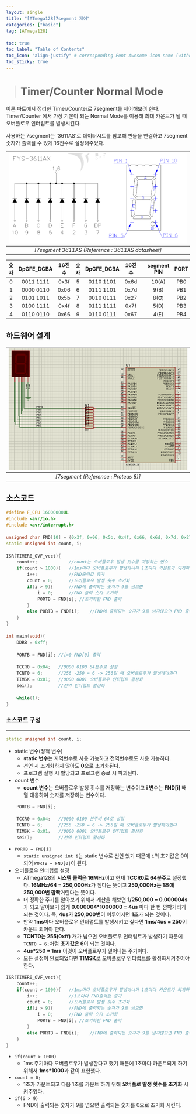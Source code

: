 ```yaml
---
layout: single
title: "[ATmega128]7segment 제어"
categories: ["basic"]
tag: [ATmega128]

toc: true
toc_label: "Table of Contents"
toc_icon: "align-justify" # corresponding Font Awesome icon name (without fa prefix)
toc_sticky: true
---
```


># Timer/Counter Normal Mode

이론 파트에서 정리한 Timer/Counter로 7segment를 제어해보려 한다. Timer/Counter 에서 가장 기본이 되는 Normal Mode를 이용해 최대 카운트가 될 때 오버플로우 인터럽트를 발생시킨다.    

사용하는 7segment는 '3611AS'로 데이터시트를 참고해 핀들을 연결하고 7segment 숫자가 출력될 수 있게 16진수로 설정해주었다.

|![blog](https://github.com/JiJinWoo/JiJinWoo.github.io/blob/master/assets/images/avrblog/3611AS%20datasheet.PNG?raw=true)|
|:---:|
|*[7segment 3611AS (Reference : 3611AS datasheet]*|

|숫자| DpGFE_DCBA |16진수|숫자|DpGFE_DCBA|16진수| |segment PIN|PORT|segment PIN|PORT|
|:--:|:--:|:--:|:--:|:--:|:--:|:--:|:--:|:--:|:--:|:--:|
|0|0011 1111|0x3f|5|0110 1101|0x6d| |10(A)|PB0|2(F)|PB6|
|1|0000 0110|0x06|6|0111 1101|0x7d| |9(B)|PB1|3(G)|PB5|
|2|0101 1011|0x5b|7|0010 0111|0x27| |8(**C**)|PB2|7(DP)|PB7|
|3|0100 1111|0x4f|8|0111 1111|0x7f| |5(D)|PB3|1,6|GND|
|4|0110 0110|0x66|9|0110 0111|0x67| |4(E)|PB4|


## 하드웨어 설계

|![blog](https://github.com/JiJinWoo/JiJinWoo.github.io/blob/master/assets/images/avrblog/segment%20circuit.PNG?raw=true)|
|:---:|
|*[7segment (Reference : Proteus 8)]*|

## 소스코드

```cpp
#define F_CPU 16000000UL
#include <avr/io.h>
#include <avr/interrupt.h>

unsigned char FND[10] = {0x3f, 0x06, 0x5b, 0x4f, 0x66, 0x6d, 0x7d, 0x27, 0x7f, 0x67};
static unsigned int count, i;

ISR(TIMER0_OVF_vect){
	count++;			//count는 오버플로우 발생 횟수를 저장하는 변수
	if(count > 1000){	//1ms마다 오버플로우가 발생하니까 1초마다 카운트가 되게하려면 1ms*1000 = 1s가 되어야 한다
		i++;			//FND출력값 증가
		count = 0;		//오버플로우 발생 횟수 초기화
		if(i > 9){		//FND에 출력되는 숫자가 9를 넘으면
			i = 0;		//FND 출력 숫자 초기화
			PORTB = FND[i];	//초기화한 FND 출력
		}
		else PORTB = FND[i];	//FND에 출력되는 숫자가 9를 넘지않으면 FND 출력
	}
}

int main(void){
	DDRB = 0xff;
	
	PORTB = FND[i];	//i=0 FND[0] 출력
	
	TCCR0 = 0x04;	//0000 0100 64분주로 설정
	TCNT0 = 6;		//256 -250 = 6 -> 256일 때 오버플로우가 발생해야한다
	TIMSK = 0x01;	//0000 0001 오버플로우 인터럽트 활성화
	sei();			//전역 인터럽트 활성화
	
	while(1);
}
```


### 소스코드 구성
---

```cpp 
static unsigned int count, i;
```
*  static 변수(정적 변수)
	* **static 변수**는 지역변수로 사용 가능하고 전역변수로도 사용 가능하다.
	* 선언 시 초기화하지 않아도 **0**으로 초기화된다.
	* 프로그램 실행 시 할당되고 프로그램 종료 시 파괴된다.
* count 변수
	*  **count 변수**는 오버플로우 발생 횟수를 저장하는 변수이고 **i 변수**는 **FND[i]** 배열 대응하여 숫자를 저장하는 변수이다.

```cpp 
	PORTB = FND[i];
	
	TCCR0 = 0x04;	//0000 0100 분주비 64로 설정
	TCNT0 = 6;		//256 -250 = 6 -> 256일 때 오버플로우가 발생해야한다
	TIMSK = 0x01;	//0000 0001 오버플로우 인터럽트 활성화
	sei();			//전역 인터럽트 활성화
```
* ```PORTB = FND[i]```
	* ```static unsigned int i```는 static 변수로 선언 했기 때문에 ```i```의 초기값은 0이 되어 ```PORTB = FND[0]```이 된다.
* 오버플로우 인터럽트 설정
	* ATmega128의 **시스템 클럭은 16MHz**이고 현재 **TCCR0로 64분주**로 설정했다. **16MHz/64 = 250,000Hz**가 된다는 뜻이고 **250,000Hz는 1초에 250,000번 깜빡**거린다는 뜻이다.  
	* 더 정확한 주기를 알아보기 위해서 계산을 해보면 **1/250,000 = 0.000004s** 가 되고 알아보기 쉽게 **0.000004*1000000 = 4us** 마다 한 번 깜빡거리게 되는 것이다. 즉, **4us가 250,000번**이 이루어지면 **1초**가 되는 것이다.
	* 만약 **1ms**마다 오버플로우 인터럽트를 발생시키고 싶다면 **1ms/4us = 250**이 카운트 되어야 한다.
	* **TCNT0는 255(0xff)** 개가 넘으면 오버플로우 인터럽트가 발생하기 때문에 ```TCNT0 = 6;```처럼 **초기값은 6**이 되는 것이다.
	* **4us*250 = 1ms** 이것이 오버플로우가 일어나는 주기이다.
	* 모든 설정이 완료되었다면 **TIMSK**로 오버플로우 인터럽트를 활성화시켜주어야 한다.

```cpp
ISR(TIMER0_OVF_vect){
	count++;
	if(count > 1000){	//1ms마다 오버플로우가 발생하니까 1초마다 카운트가 되게하려면 1ms*1000 = 1s가 되어야 한다
		i++;			//1초마다 FND출력값 증가
		count = 0;		//오버플로우 발생 횟수 초기화
		if(i > 9){		//FND에 출력되는 숫자가 9를 넘으면
			i = 0;		//FND 출력 숫자 초기화
			PORTB = FND[i];	//초기화한 FND 출력
		}
		else PORTB = FND[i];	//FND에 출력되는 숫자가 9를 넘지않으면 FND 출력
	}
}
```
* ```if(count > 1000)```
	* 1ms 주기마다 오버플로우가 발생한다고 했기 때문에 1초마다 카운트되게 하기 위해서 **1ms*1000**과 같이 표현했다.
* ```count = 0;```
	* 1초가 카운트되고 다음 1초를 카운트 하기 위해 **오버플로 발생 횟수를 초기화** 시켜주었다.
* ```if(i > 9)```
	* FND에 출력되는 숫자가 9를 넘으면 출력되는 숫자를 0으로 초기화 시킨다.
